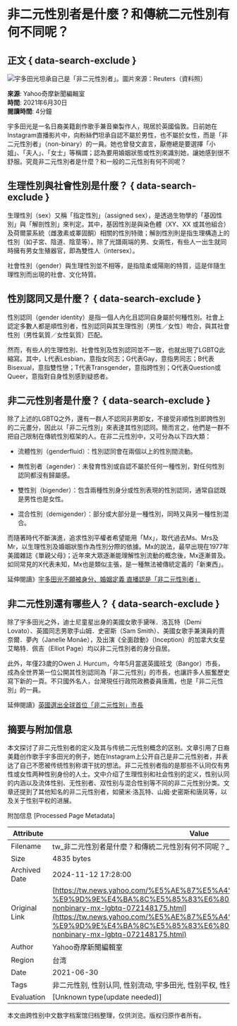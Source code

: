 # 非二元性別者是什麼？和傳統二元性別有何不同呢？

## 正文 { data-search-exclude }


![宇多田光坦承自己是「非二元性別者」。圖片來源：Reuters（資料照）](https://s.yimg.com/ny/api/res/1.2/CETePaeTz_r20TU1a9hwhA--/YXBwaWQ9aGlnaGxhbmRlcjt3PTk2MDtoPTYzNjtjZj13ZWJw/https://s.yimg.com/os/creatr-uploaded-images/2021-06/253e5300-d973-11eb-9ffe-197285658675)

**來源**: Yahoo奇摩新聞編輯室  
**時間**: 2021年6月30日  
**閱讀時間**: 4分鐘  

宇多田光是一名日裔美籍創作歌手兼音樂製作人，現居於英國倫敦。日前她在Instagram直播影片中，向粉絲們坦承自認不屬於男性，也不屬於女性，而是「非二元性別者」（non-binary）的一員。她也曾發文直言，厭倦總是要選擇「小姐」、「夫人」、「女士」等稱謂；認為要用婚姻狀態或性別來識別她，讓她感到很不舒服。究竟非二元性別者是什麼？和一般的二元性別有何不同呢？

## **生理性別與社會性別是什麼？** { data-search-exclude }

生理性別（sex）又稱「指定性別」（assigned sex），是透過生物學的「基因性別」與「解剖性別」來判定。其中，基因性別是與染色體（XY、XX 或其他組合）及荷爾蒙系統（雌激素或睪固酮）相關的性別特徵；解剖性別則是指生理構造上的性別（如子宮、陰道、陰莖等）。除了光譜兩端的男、女兩性，有些人一出生就同時擁有男女生殖器官，即為雙性人（intersex）。

社會性別（gender）與生理性別並不相等，是指陰柔或陽剛的特質，這是伴隨生理性別而出現的社會、文化特質。

## **性別認同又是什麼？** { data-search-exclude }

性別認同（gender identity）是指一個人內化且認同自身屬於何種性別。社會上認定多數人都是順性別者，性別認同與其生理性別（男性／女性）吻合，與其社會性別（男性氣質／女性氣質）匹配。

然而，有些人的生理性別、社會性別及性別認同並不一致，也就出現了LGBTQ此縮寫。其中，L代表Lesbian，意指女同志；G代表Gay，意指男同志；B代表Bisexual，意指雙性戀；T代表Transgender，意指跨性別；Q代表Question或Queer，意指對自身性別感到疑惑者。

## **非二元性別者是什麼？** { data-search-exclude }

除了上述的LGBTQ之外，還有一群人不認同非男即女，不接受非順性別即跨性別的二元畫分，因此以「非二元性別」來表達其性別認同。簡而言之，他們是一群不把自己限制在傳統性別框架的人。在非二元性別中，又可分為以下四大類：

- 流體性別（genderfluid）：性別認同會在兩個以上的性別間流動。
  
- 無性別者（agender）：未發育性別或自認不屬於任何一種性別，對任何性別認同都沒有歸屬感。
  
- 雙性別（bigender）：包含兩種性別身分或性別表現的性別認同，通常自認既是男性也是女性。
  
- 混合性別（demigender）：部分或大部分是一種性別，同時又與另一種性別混合。

而隨著時代不斷演進，追求性別平權者希望能用「Mx」，取代過去Ms、Mrs及Mr，以生理性別及婚姻狀態作為性別分際的依據。Mx的說法，最早出現在1977年美國雜誌《單親父母》；近年來大眾逐漸能理解性別流動的概念後，Mx逐漸普及。如同常見的X代表未知，Mx也是類似主張，是一種無法被傳統定義的「新東西」。

延伸閱讀》[宇多田光不願被身分、婚姻定義 直播認是「非二元性別者」](https://tw.news.yahoo.com/%E5%AE%87%E5%A4%9A%E7%94%B0%E5%85%89%E4%B8%8D%E9%A1%98%E8%A2%AB%E8%BA%AB%E5%88%86-%E5%A9%9A%E5%A7%BB%E5%AE%9A%E7%BE%A9-%E7%9B%B4%E6%92%AD%E8%AA%8D%E6%98%AF-%E9%9D%9E%E4%BA%8C%E5%85%83%E6%80%A7%E5%88%A5%E8%80%85-084226400.html)

## **非二元性別還有哪些人？** { data-search-exclude }

除了宇多田光之外，迪士尼童星出身的美國女歌手黛咪．洛瓦特（Demi Lovato）、英國同志男歌手山姆．史密斯（Sam Smith）、美國女歌手兼演員的賈奈爾．夢內（Janelle Monáe），及出演《全面啟動》（Inception）的加拿大女星艾略特．佩吉（Elliot Page）均以非二元性別者的身分自居。

此外，年僅23歲的Owen J. Hurcum，今年5月當選英國班戈（Bangor）市長，成為全世界第一位公開其性別認同為「非二元性別」的市長，也讓許多人振奮歷史寫下新的一頁。不只國外名人，台灣現任行政院政務委員唐鳳，也是「非二元性別」的一員。

延伸閱讀》[英國選出全球首位「非二元性別」市長](https://tw.news.yahoo.com/%E8%8B%B1%E5%9C%8B%E9%81%B8%E5%87%BA%E5%85%A8%E7%90%83%E9%A6%96%E4%BD%8D%E3%80%8C%E9%9D%9E%E4%BA%8C%E5%85%83%E6%80%A7%E5%88%A5%E3%80%8D%E5%B8%82%E9%95%B7-060009045.html)

## 摘要与附加信息

<!-- tcd_abstract -->
本文探讨了非二元性别者的定义及其与传统二元性别概念的区别。文章引用了日裔美籍创作歌手宇多田光的例子，她在Instagram上公开自己是非二元性别者，并表达了自己不愿被传统性别称谓干扰的想法。非二元性别者指的是那些不认同仅有男性或女性两种性别身份的人士。文中介绍了生理性别和社会性别的定义，性别认同的内涵以及流体性别、无性别者、双性别与混合性别等不同的非二元性别分类。文章还提到了其他知名的非二元性别者，如黛米·洛瓦特、山姆·史密斯和唐凤等，以及关于性别平权的进展。
<!-- tcd_abstract_end -->

附加信息 [Processed Page Metadata]

| Attribute       | Value                                  |
|-----------------|----------------------------------------|
| Filename        | tw_非二元性別者是什麼？和傳統二元性別有何不同呢？_-_Yahoo奇摩新聞.md                             |
| Size            | 4835 bytes                           |
| Archived Date   | 2024-11-12 17:28:00                             |
| Original Link   | [https://tw.news.yahoo.com/%E5%AE%87%E5%A4%9A%E7%94%B0%E5%85%89-%E9%9D%9E%E4%BA%8C%E5%85%83%E6%80%A7%E5%88%A5%E8%80%85-nonbinary-mx-lgbtq-072148175.html](https://tw.news.yahoo.com/%E5%AE%87%E5%A4%9A%E7%94%B0%E5%85%89-%E9%9D%9E%E4%BA%8C%E5%85%83%E6%80%A7%E5%88%A5%E8%80%85-nonbinary-mx-lgbtq-072148175.html)                       |
| Author          | Yahoo奇摩新聞編輯室                               |
| Region          | 台湾                               |
| Date            | 2021-06-30                                 |
| Tags            | 非二元性别, 性别认同, 性别流动, 宇多田光, 性别平权, 性别教育                                 |
| Evaluation            | [Unknown type(update needed)]                                 |
<!-- tcd_table_end -->

本文由跨性别中文数字档案馆归档整理，仅供浏览。版权归原作者所有。
